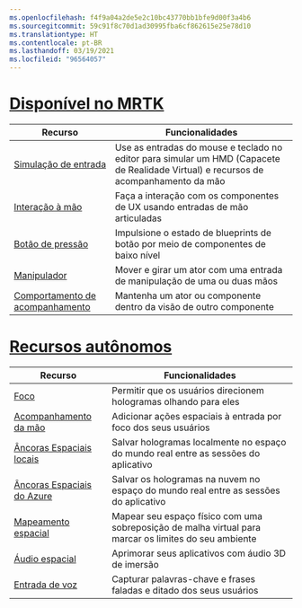 ```yaml
---
ms.openlocfilehash: f4f9a04a2de5e2c10bc43770bb1bfe9d00f3a4b6
ms.sourcegitcommit: 59c91f8c70d1ad30995fba6cf862615e25e78d10
ms.translationtype: HT
ms.contentlocale: pt-BR
ms.lasthandoff: 03/19/2021
ms.locfileid: "96564057"
---
```

# <a name="available-in-mrtk"></a>[Disponível no MRTK](#tab/mrtk)

|  Recurso  |  Funcionalidades  |
| --- | --- |
| [Simulação de entrada](https://microsoft.github.io/MixedReality-UXTools-Unreal/Docs/InputSimulation.html) | Use as entradas do mouse e teclado no editor para simular um HMD (Capacete de Realidade Virtual) e recursos de acompanhamento da mão |
| [Interação à mão](https://microsoft.github.io/MixedReality-UXTools-Unreal/Docs/HandInteraction.html) | Faça a interação com os componentes de UX usando entradas de mão articuladas |
| [Botão de pressão](https://microsoft.github.io/MixedReality-UXTools-Unreal/Docs/PressableButton.html) | Impulsione o estado de blueprints de botão por meio de componentes de baixo nível |
| [Manipulador](https://microsoft.github.io/MixedReality-UXTools-Unreal/Docs/Manipulator.html) | Mover e girar um ator com uma entrada de manipulação de uma ou duas mãos |
| [Comportamento de acompanhamento](https://microsoft.github.io/MixedReality-UXTools-Unreal/Docs/FollowComponent.html) | Mantenha um ator ou componente dentro da visão de outro componente |

# <a name="standalone-features"></a>[Recursos autônomos](#tab/standalone)

|  Recurso  |  Funcionalidades  |
| --- | --- |
| [Foco](../unreal/unreal-gaze-input.md) | Permitir que os usuários direcionem hologramas olhando para eles |
| [Acompanhamento da mão](../unreal/unreal-hand-tracking.md) | Adicionar ações espaciais à entrada por foco dos seus usuários |
| [Âncoras Espaciais locais](../unreal/unreal-spatial-anchors.md) | Salvar hologramas localmente no espaço do mundo real entre as sessões do aplicativo |
| [Âncoras Espaciais do Azure](../unreal/unreal-azure-spatial-anchors.md) | Salvar os hologramas na nuvem no espaço do mundo real entre as sessões do aplicativo |
| [Mapeamento espacial](../unreal/unreal-spatial-mapping.md) | Mapear seu espaço físico com uma sobreposição de malha virtual para marcar os limites do seu ambiente |
| [Áudio espacial](../unreal/unreal-spatial-audio.md) | Aprimorar seus aplicativos com áudio 3D de imersão |
| [Entrada de voz](../unreal/unreal-voice-input.md) | Capturar palavras-chave e frases faladas e ditado dos seus usuários|

